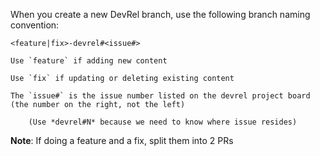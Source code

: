 When you create a new DevRel branch, use the following branch naming convention:

`<feature|fix>-devrel#<issue#>`

    Use `feature` if adding new content

    Use `fix` if updating or deleting existing content

    The `issue#` is the issue number listed on the devrel project board (the number on the right, not the left)

        (Use *devrel#N* because we need to know where issue resides)

**Note**: If doing a feature and a fix, split them into 2 PRs

